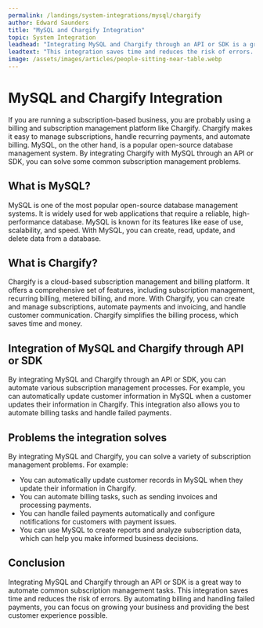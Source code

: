 ```yaml
---
permalink: /landings/system-integrations/mysql/chargify
author: Edward Saunders
title: "MySQL and Chargify Integration"
topic: System Integration
leadhead: "Integrating MySQL and Chargify through an API or SDK is a great way to automate common subscription management tasks"
leadtext: "This integration saves time and reduces the risk of errors. By automating billing and handling failed payments, you can focus on growing your business and providing the best customer experience possible."
image: /assets/images/articles/people-sitting-near-table.webp
---
```

<div class="arttext">
<h1>MySQL and Chargify Integration</h1>

<p>If you are running a subscription-based business, you are probably using a billing and subscription management platform like Chargify. Chargify makes it easy to manage subscriptions, handle recurring payments, and automate billing. MySQL, on the other hand, is a popular open-source database management system. By integrating Chargify with MySQL through an API or SDK, you can solve some common subscription management problems.</p>

<h2>What is MySQL?</h2>

<p>MySQL is one of the most popular open-source database management systems. It is widely used for web applications that require a reliable, high-performance database. MySQL is known for its features like ease of use, scalability, and speed. With MySQL, you can create, read, update, and delete data from a database.</p>

<h2>What is Chargify?</h2>

<p>Chargify is a cloud-based subscription management and billing platform. It offers a comprehensive set of features, including subscription management, recurring billing, metered billing, and more. With Chargify, you can create and manage subscriptions, automate payments and invoicing, and handle customer communication. Chargify simplifies the billing process, which saves time and money.</p>

<h2>Integration of MySQL and Chargify through API or SDK</h2>

<p>By integrating MySQL and Chargify through an API or SDK, you can automate various subscription management processes. For example, you can automatically update customer information in MySQL when a customer updates their information in Chargify. This integration also allows you to automate billing tasks and handle failed payments.</p>

<h2>Problems the integration solves</h2>

<p>By integrating MySQL and Chargify, you can solve a variety of subscription management problems. For example:</p>

<ul>

<li>You can automatically update customer records in MySQL when they update their information in Chargify.</li>

<li>You can automate billing tasks, such as sending invoices and processing payments.</li>

<li>You can handle failed payments automatically and configure notifications for customers with payment issues.</li>

<li>You can use MySQL to create reports and analyze subscription data, which can help you make informed business decisions.</li>

</ul>

<h2>Conclusion</h2>

<p>Integrating MySQL and Chargify through an API or SDK is a great way to automate common subscription management tasks. This integration saves time and reduces the risk of errors. By automating billing and handling failed payments, you can focus on growing your business and providing the best customer experience possible.</p>

</div>
